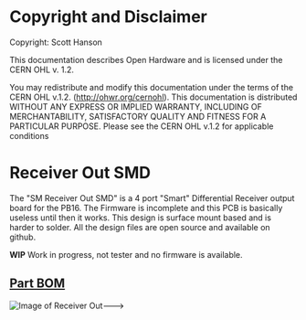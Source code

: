 # Copyright and Disclaimer
Copyright: Scott Hanson

This documentation describes Open Hardware and is licensed under the CERN OHL v. 1.2.

You may redistribute and modify this documentation under the terms of the CERN OHL v.1.2. (http://ohwr.org/cernohl). This documentation is distributed WITHOUT ANY EXPRESS OR IMPLIED WARRANTY, INCLUDING OF MERCHANTABILITY, SATISFACTORY QUALITY AND FITNESS FOR A PARTICULAR PURPOSE. Please see the CERN OHL v.1.2 for applicable conditions

# Receiver Out SMD

The "SM Receiver Out SMD" is a 4 port "Smart" Differential Receiver output board for the PB16. The Firmware is incomplete and this PCB is basically useless until then it works. This design is surface mount based and is harder to solder. All the design files are open source and available on github.

**WIP** Work in progress, not tester and no firmware is available.

<!---To order PCBs upload the gerber.zip file to jlcpcb.com. Enable the SMD service, 'Receiver_Out_SMD.csv' is the SMD BOM and 'Receiver_Out-all-pos.csv' is the SMD CPL position file.
--->
## [Part BOM](https://github.com/computergeek1507/PB_16/raw/master/SM_Receiver_Out_SMD/Receiver_Out_BOM.ods)

![Image of Receiver Out](https://github.com/computergeek1507/PB_16/raw/master/SM_Receiver_Out_SMD/Receiver_Out.png)--->

